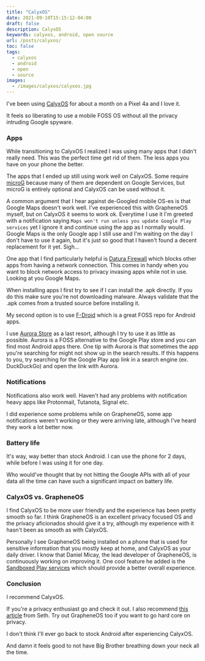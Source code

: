 ```yaml
---
title: "CalyxOS"
date: 2021-09-10T15:15:12-04:00
draft: false
description: CalyxOS
keywords: calyxos, android, open source
url: /posts/calyxos/
toc: false
tags:
  - calyxos
  - android
  - open
  - source
images:
  - /images/calyxos/calyxos.jpg
---
```


I've been using [CalyxOS](https://calyxos.org/) for about a month on a Pixel 4a and I love it.

It feels so liberating to use a mobile FOSS OS without all the privacy intruding Google spyware.

### Apps

While transitioning to CalyxOS I realized I was using many apps that I didn't really need. This was the perfect time get rid of them. The less apps you have on your phone the better.

The apps that I ended up still using work well on CalyxOS. Some require [microG](https://microg.org/) because many of them are dependent on Google Services, but microG is entirely optional and CalyxOS can be used without it.

A common argument that I hear against de-Googled mobile OS-es is that Google Maps doesn't work well. I've experienced this with GrapheneOS myself, but on CalyxOS it seems to work ok. Everytime I use it I'm greeted with a notification saying `Maps won't run unless you update Google Play services` yet I ignore it and continue using the app as I normally would. Google Maps is the only Google app I still use and I'm waiting on the day I don't have to use it again, but it's just so good that I haven't found a decent replacement for it yet. Sigh...

One app that I find particularly helpful is [Datura Firewall](https://calyxos.org/about/tech/datura/) which blocks other apps from having a network connection. This comes in handy when you want to block network access to privacy invasing apps while not in use. Looking at you Google Maps.

When installing apps I first try to see if I can install the .apk directly. If you do this make sure you're not downloading malware. Always validate that the .apk comes from a trusted source before installing it.

My second option is to use [F-Droid](https://f-droid.org/) which is a great FOSS repo for Android apps.

I use [Aurora Store](https://f-droid.org/en/packages/com.aurora.store/) as a last resort, although I try to use it as little as possible. Aurora is a FOSS alternative to the Google Play store and you can find most Android apps there. One tip with Aurora is that sometimes the app you're searching for might not show up in the search results. If this happens to you, try searching for the Google Play app link in a search engine (ex. DuckDuckGo) and open the link with Aurora.

### Notifications

Notifications also work well. Haven't had any problems with notification heavy apps like Protonmail, Tutanota, Signal etc.

I did experience some problems while on GrapheneOS, some app notifications weren't working or they were arriving late, although I've heard they work a lot better now.

### Battery life

It's way, way better than stock Android. I can use the phone for 2 days, while before I was using it for one day.

Who would've thought that by not hitting the Google APIs with all of your data all the time can have such a significant impact on battery life.

### CalyxOS vs. GrapheneOS

I find CalyxOS to be more user friendly and the experience has been pretty smooth so far. I think GrapheneOS is an excellent privacy focused OS and the privacy aficionados should give it a try, although my experience with it hasn't been as smooth as with CalyxOS.

Personally I see GrapheneOS being installed on a phone that is used for sensitive information that you mostly keep at home, and CalyxOS as your daily driver. I know that Daniel Micay, the lead developer of GrapheneOS, is continuously working on improving it. One cool feature he added is the [Sandboxed Play services](https://grapheneos.org/usage#sandboxed-play-services) which should provide a better overall experience.

### Conclusion

I recommend CalyxOS.

If you're a privacy enthusiast go and check it out. I also recommend [this article](https://sethforprivacy.com/posts/switching-to-calyxos/) from Seth. Try out GrapheneOS too if you want to go hard core on privacy.

I don't think I'll ever go back to stock Android after experiencing CalyxOS.

And damn it feels good to not have Big Brother breathing down your neck all the time.
